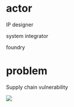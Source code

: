 

# actor

IP designer

system integrator

foundry


# problem

Supply chain vulnerability

![](https://www.researchgate.net/publication/359944255/figure/fig1/AS:1149482167218176@1651069313095/The-IC-supply-chain-and-life-cycle-with-various-threats-affecting-different-stages.png)


